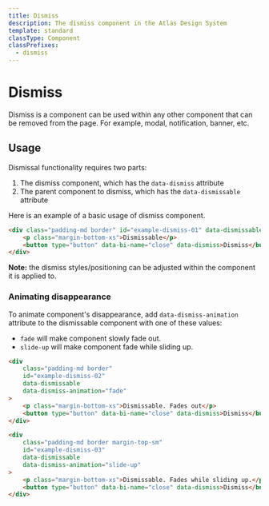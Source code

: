 ```yaml
---
title: Dismiss
description: The dismiss component in the Atlas Design System
template: standard
classType: Component
classPrefixes:
  - dismiss
---
```


# Dismiss

Dismiss is a component can be used within any other component that can be removed from the page. For example, modal, notification, banner, etc.

## Usage

Dismissal functionality requires two parts:

1. The dismiss component, which has the `data-dismiss` attribute
2. The parent component to dismiss, which has the `data-dismissable` attribute

Here is an example of a basic usage of dismiss component.

```html
<div class="padding-md border" id="example-dismiss-01" data-dismissable>
	<p class="margin-bottom-xs">Dismissable</p>
	<button type="button" data-bi-name="close" data-dismiss>Dismiss</button>
</div>
```

**Note:** the dismiss styles/positioning can be adjusted within the component it is applied to.

### Animating disappearance

To animate component's disappearance, add `data-dismiss-animation` attribute to the dismissable component with one of these values:

- `fade` will make component slowly fade out.
- `slide-up` will make component fade while sliding up.

```html
<div
	class="padding-md border"
	id="example-dismiss-02"
	data-dismissable
	data-dismiss-animation="fade"
>
	<p class="margin-bottom-xs">Dismissable. Fades out</p>
	<button type="button" data-bi-name="close" data-dismiss>Dismiss</button>
</div>

<div
	class="padding-md border margin-top-sm"
	id="example-dismiss-03"
	data-dismissable
	data-dismiss-animation="slide-up"
>
	<p class="margin-bottom-xs">Dismissable. Fades while sliding up.</p>
	<button type="button" data-bi-name="close" data-dismiss>Dismiss</button>
</div>
```
